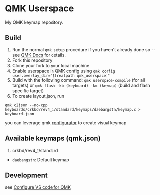 # QMK Userspace

My QMK keymap repository.

## Build

1. Run the normal `qmk setup` procedure if you haven't already done so -- see [QMK Docs](https://docs.qmk.fm/#/newbs) for details.
1. Fork this repository
1. Clone your fork to your local machine
1. Enable userspace in QMK config using `qmk config user.overlay_dir="$(realpath qmk_userspace)"`
1. Build with the following command:
`qmk userspace-compile` (for all targets) or `qmk flash -kb (keyboard) -km (keymap)` (build and flash specific target)
1. To create layout.json, run 
```
qmk c2json --no-cpp keyboards/crkbd/rev4_1/standard/keymaps/daebangstn/keymap.c > keyboard.json
```
you can leverage qmk [configurator](https://config.qmk.fm/) to create visual keymap

## Available keymaps (qmk.json)
1. crkbd/rev4_1/standard
- `daebangstn`: Default keymap

## Development


see [Configure VS code for QMK](https://docs.qmk.fm/other_vscode#configuring-vs-code)
